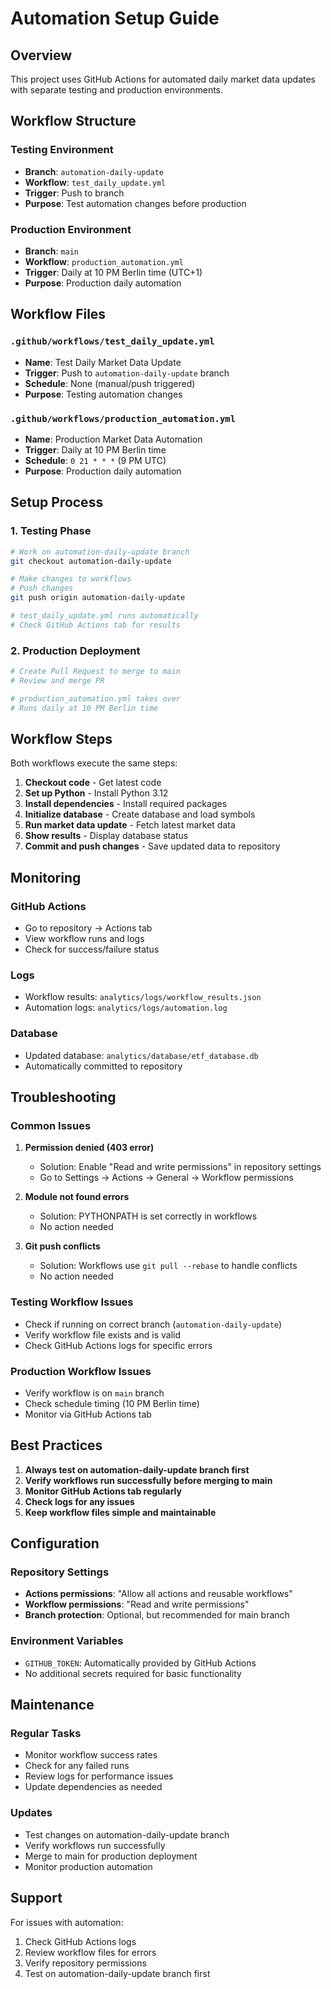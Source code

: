 # Automation Setup Guide

## Overview

This project uses GitHub Actions for automated daily market data updates with separate testing and production environments.

## Workflow Structure

### Testing Environment
- **Branch**: `automation-daily-update`
- **Workflow**: `test_daily_update.yml`
- **Trigger**: Push to branch
- **Purpose**: Test automation changes before production

### Production Environment
- **Branch**: `main`
- **Workflow**: `production_automation.yml`
- **Trigger**: Daily at 10 PM Berlin time (UTC+1)
- **Purpose**: Production daily automation

## Workflow Files

### `.github/workflows/test_daily_update.yml`
- **Name**: Test Daily Market Data Update
- **Trigger**: Push to `automation-daily-update` branch
- **Schedule**: None (manual/push triggered)
- **Purpose**: Testing automation changes

### `.github/workflows/production_automation.yml`
- **Name**: Production Market Data Automation
- **Trigger**: Daily at 10 PM Berlin time
- **Schedule**: `0 21 * * *` (9 PM UTC)
- **Purpose**: Production daily automation

## Setup Process

### 1. Testing Phase
```bash
# Work on automation-daily-update branch
git checkout automation-daily-update

# Make changes to workflows
# Push changes
git push origin automation-daily-update

# test_daily_update.yml runs automatically
# Check GitHub Actions tab for results
```

### 2. Production Deployment
```bash
# Create Pull Request to merge to main
# Review and merge PR

# production_automation.yml takes over
# Runs daily at 10 PM Berlin time
```

## Workflow Steps

Both workflows execute the same steps:

1. **Checkout code** - Get latest code
2. **Set up Python** - Install Python 3.12
3. **Install dependencies** - Install required packages
4. **Initialize database** - Create database and load symbols
5. **Run market data update** - Fetch latest market data
6. **Show results** - Display database status
7. **Commit and push changes** - Save updated data to repository

## Monitoring

### GitHub Actions
- Go to repository → Actions tab
- View workflow runs and logs
- Check for success/failure status

### Logs
- Workflow results: `analytics/logs/workflow_results.json`
- Automation logs: `analytics/logs/automation.log`

### Database
- Updated database: `analytics/database/etf_database.db`
- Automatically committed to repository

## Troubleshooting

### Common Issues

1. **Permission denied (403 error)**
   - Solution: Enable "Read and write permissions" in repository settings
   - Go to Settings → Actions → General → Workflow permissions

2. **Module not found errors**
   - Solution: PYTHONPATH is set correctly in workflows
   - No action needed

3. **Git push conflicts**
   - Solution: Workflows use `git pull --rebase` to handle conflicts
   - No action needed

### Testing Workflow Issues
- Check if running on correct branch (`automation-daily-update`)
- Verify workflow file exists and is valid
- Check GitHub Actions logs for specific errors

### Production Workflow Issues
- Verify workflow is on `main` branch
- Check schedule timing (10 PM Berlin time)
- Monitor via GitHub Actions tab

## Best Practices

1. **Always test on automation-daily-update branch first**
2. **Verify workflows run successfully before merging to main**
3. **Monitor GitHub Actions tab regularly**
4. **Check logs for any issues**
5. **Keep workflow files simple and maintainable**

## Configuration

### Repository Settings
- **Actions permissions**: "Allow all actions and reusable workflows"
- **Workflow permissions**: "Read and write permissions"
- **Branch protection**: Optional, but recommended for main branch

### Environment Variables
- `GITHUB_TOKEN`: Automatically provided by GitHub Actions
- No additional secrets required for basic functionality

## Maintenance

### Regular Tasks
- Monitor workflow success rates
- Check for any failed runs
- Review logs for performance issues
- Update dependencies as needed

### Updates
- Test changes on automation-daily-update branch
- Verify workflows run successfully
- Merge to main for production deployment
- Monitor production automation

## Support

For issues with automation:
1. Check GitHub Actions logs
2. Review workflow files for errors
3. Verify repository permissions
4. Test on automation-daily-update branch first
